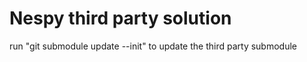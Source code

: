 # Nespy third party solution

run "git submodule update --init" to update the third party submodule
